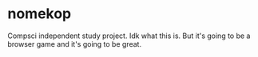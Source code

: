 # nomekop
Compsci independent study project. Idk what this is. But it's going to be a browser game and it's going to be great.

